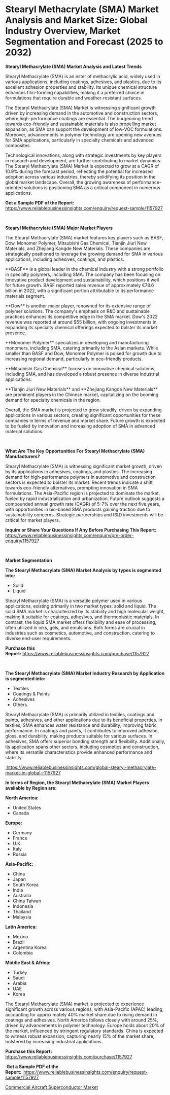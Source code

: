<p><h1>Stearyl Methacrylate (SMA) Market Analysis and Market Size: Global Industry Overview, Market Segmentation and Forecast (2025 to 2032)</h1></p><p><strong>Stearyl Methacrylate (SMA) Market Analysis and Latest Trends</strong></p>
<p><p>Stearyl Methacrylate (SMA) is an ester of methacrylic acid, widely used in various applications, including coatings, adhesives, and plastics, due to its excellent adhesion properties and stability. Its unique chemical structure enhances film-forming capabilities, making it a preferred choice in formulations that require durable and weather-resistant surfaces. </p><p>The Stearyl Methacrylate (SMA) Market is witnessing significant growth driven by increasing demand in the automotive and construction sectors, where high-performance coatings are essential. The burgeoning trend towards eco-friendly and sustainable materials is also propelling market expansion, as SMA can support the development of low-VOC formulations. Moreover, advancements in polymer technology are opening new avenues for SMA applications, particularly in specialty chemicals and advanced composites. </p><p>Technological innovations, along with strategic investments by key players in research and development, are further contributing to market dynamics. The Stearyl Methacrylate (SMA) Market is expected to grow at a CAGR of 10.9% during the forecast period, reflecting the potential for increased adoption across various industries, thereby solidifying its position in the global market landscape. Overall, the growing awareness of performance-oriented solutions is positioning SMA as a critical component in numerous applications.</p></p>
<p><strong>Get a Sample PDF of the Report:&nbsp;</strong> <a href="https://www.reliablebusinessinsights.com/enquiry/request-sample/1157927?utm_campaign=3259&utm_medium=2&utm_source=Github&utm_content=ia&utm_term=02042025&utm_id=stearyl-methacrylate-sma">https://www.reliablebusinessinsights.com/enquiry/request-sample/1157927</a></p>
<p>&nbsp;</p>
<p><strong>Stearyl Methacrylate (SMA) Major Market Players</strong></p>
<p><p>The Stearyl Methacrylate (SMA) market features key players such as BASF, Dow, Monomer Polymer, Mitsubishi Gas Chemical, Tianjin Jiuri New Materials, and Zhejiang Kangde New Materials. These companies are strategically positioned to leverage the growing demand for SMA in various applications, including adhesives, coatings, and plastics.</p><p>**BASF** is a global leader in the chemical industry with a strong portfolio in specialty polymers, including SMA. The company has been focusing on innovative product development and sustainability, which positions it well for future growth. BASF reported sales revenue of approximately €78.6 billion in 2022, with a significant portion attributable to its performance materials segment.</p><p>**Dow** is another major player, renowned for its extensive range of polymer solutions. The company's emphasis on R&D and sustainable practices enhances its competitive edge in the SMA market. Dow's 2022 revenue was reported at around $55 billion, with ongoing investments in expanding its specialty chemical offerings expected to bolster its market presence.</p><p>**Monomer Polymer** specializes in developing and manufacturing monomers, including SMA, catering primarily to the Asian markets. While smaller than BASF and Dow, Monomer Polymer is poised for growth due to increasing regional demand, particularly in eco-friendly products.</p><p>**Mitsubishi Gas Chemical** focuses on innovative chemical solutions, including SMA, and has developed a robust presence in diverse industrial applications. </p><p>**Tianjin Jiuri New Materials** and **Zhejiang Kangde New Materials** are prominent players in the Chinese market, capitalizing on the booming demand for specialty chemicals in the region.</p><p>Overall, the SMA market is projected to grow steadily, driven by expanding applications in various sectors, creating significant opportunities for these companies in terms of revenue and market share. Future growth is expected to be fueled by innovation and increasing adoption of SMA in advanced material solutions.</p></p>
<p>&nbsp;</p>
<p><strong>What Are The Key Opportunities For Stearyl Methacrylate (SMA) Manufacturers?</strong></p>
<p><p>Stearyl Methacrylate (SMA) is witnessing significant market growth, driven by its applications in adhesives, coatings, and plastics. The increasing demand for high-performance polymers in automotive and construction sectors is expected to bolster its market. Recent trends indicate a shift towards eco-friendly alternatives, prompting innovation in SMA formulations. The Asia-Pacific region is projected to dominate the market, fueled by rapid industrialization and urbanization. Future outlook suggests a compounded annual growth rate (CAGR) of 5-7% over the next five years, with opportunities in bio-based SMA products gaining traction due to sustainability concerns. Strategic partnerships and R&D investments will be critical for market players.</p></p>
<p><strong>Inquire or Share Your Questions If Any Before Purchasing This Report:</strong> <a href="https://www.reliablebusinessinsights.com/enquiry/pre-order-enquiry/1157927?utm_campaign=3259&utm_medium=2&utm_source=Github&utm_content=ia&utm_term=02042025&utm_id=stearyl-methacrylate-sma">https://www.reliablebusinessinsights.com/enquiry/pre-order-enquiry/1157927</a></p>
<p>&nbsp;</p>
<p><strong>Market Segmentation</strong></p>
<p><strong>The Stearyl Methacrylate (SMA) Market Analysis by types is segmented into:</strong></p>
<p><ul><li>Solid</li><li>Liquid</li></ul></p>
<p><p>Stearyl Methacrylate (SMA) is a versatile polymer used in various applications, existing primarily in two market types: solid and liquid. The solid SMA market is characterized by its stability and high molecular weight, making it suitable for coatings, adhesives, and thermoplastic materials. In contrast, the liquid SMA market offers flexibility and ease of processing, often utilized in inks, gels, and emulsions. Both forms are crucial in industries such as cosmetics, automotive, and construction, catering to diverse end-user requirements.</p></p>
<p><strong>Purchase this Report:&nbsp;</strong><a href="https://www.reliablebusinessinsights.com/purchase/1157927?utm_campaign=3259&utm_medium=2&utm_source=Github&utm_content=ia&utm_term=02042025&utm_id=stearyl-methacrylate-sma">https://www.reliablebusinessinsights.com/purchase/1157927</a></p>
<p>&nbsp;</p>
<p><strong>The Stearyl Methacrylate (SMA) Market Industry Research by Application is segmented into:</strong></p>
<p><ul><li>Textiles</li><li>Coatings & Paints</li><li>Adhesives</li><li>Others</li></ul></p>
<p><p>Stearyl Methacrylate (SMA) is primarily utilized in textiles, coatings and paints, adhesives, and other applications due to its beneficial properties. In textiles, SMA enhances water resistance and durability, improving fabric performance. In coatings and paints, it contributes to improved adhesion, gloss, and durability, making products suitable for various surfaces. In adhesives, SMA offers superior bonding strength and flexibility. Additionally, its application spans other sectors, including cosmetics and construction, where its versatile characteristics provide enhanced performance and stability.</p></p>
<p><a href="https://www.reliablebusinessinsights.com/global-stearyl-methacrylate-market-in-global-r1157927?utm_campaign=3259&utm_medium=2&utm_source=Github&utm_content=ia&utm_term=02042025&utm_id=stearyl-methacrylate-sma">&nbsp;https://www.reliablebusinessinsights.com/global-stearyl-methacrylate-market-in-global-r1157927</a></p>
<p><strong>In terms of Region, the Stearyl Methacrylate (SMA) Market Players available by Region are:</strong></p>
<p>
    <p> <strong> North America: </strong>
        <ul>
            <li>United States</li>
            <li>Canada</li>
        </ul>
        </p> 
    <p> <strong> Europe: </strong>
        <ul>
            <li>Germany</li>
            <li>France</li>
            <li>U.K.</li>
            <li>Italy</li>
            <li>Russia</li>
        </ul>
        </p> 
    <p> <strong> Asia-Pacific: </strong>
        <ul>
            <li>China</li>
            <li>Japan</li>
            <li>South Korea</li>
            <li>India</li>
            <li>Australia</li>
            <li>China Taiwan</li>
            <li>Indonesia</li>
            <li>Thailand</li>
            <li>Malaysia</li>
        </ul>
        </p> 
    <p> <strong> Latin America: </strong>
        <ul>
            <li>Mexico</li>
            <li>Brazil</li>
            <li>Argentina Korea</li>
            <li>Colombia</li>
        </ul>
        </p> 
    <p> <strong> Middle East & Africa: </strong>
        <ul>
            <li>Turkey</li>
            <li>Saudi</li>
            <li>Arabia</li>
            <li>UAE</li>
            <li>Korea</li>
        </ul>
    </p>
    </p>
<p><p>The Stearyl Methacrylate (SMA) market is projected to experience significant growth across various regions, with Asia-Pacific (APAC) leading, accounting for approximately 40% market share due to rising demand in coatings and adhesives. North America follows closely with around 25%, driven by advancements in polymer technology. Europe holds about 20% of the market, influenced by stringent regulatory standards. China is expected to witness robust expansion, capturing nearly 15% of the market share, bolstered by increasing industrial applications.</p></p>
<p><strong>Purchase this Report: </strong><a href="https://www.reliablebusinessinsights.com/purchase/1157927?utm_campaign=3259&utm_medium=2&utm_source=Github&utm_content=ia&utm_term=02042025&utm_id=stearyl-methacrylate-sma">https://www.reliablebusinessinsights.com/purchase/1157927</a></p>
<p>&nbsp;<strong>Get a Sample PDF of the Report:&nbsp;&nbsp;</strong><a href="https://www.reliablebusinessinsights.com/enquiry/request-sample/1157927?utm_campaign=3259&utm_medium=2&utm_source=Github&utm_content=ia&utm_term=02042025&utm_id=stearyl-methacrylate-sma">https://www.reliablebusinessinsights.com/enquiry/request-sample/1157927</a></p>
<p><strong></strong></p>
<p><p><a href="https://github.com/vassihucz/Market-Research-Report-List-1/blob/main/commercial-aircraft-superconductor-market.md?utm_campaign=3259&utm_medium=2&utm_source=Github&utm_content=ia&utm_term=02042025&utm_id=stearyl-methacrylate-sma">Commercial Aircraft Superconductor Market</a></p></p>